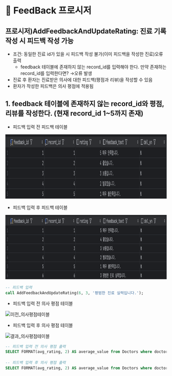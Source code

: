 # 📌 FeedBack 프로시저

## 프로시저)AddFeedbackAndUpdateRating: 진료 기록 작성 시 피드백 작성 가능
- 조건: 동일한 진료 id가 있을 시 피드백 작성 불가(이미 피드백을 작성한 진료)오류 출력
    - feedback 테이블에 존재하지 않는 record_id를 입력해야 한다. 만약 존재하는 record_id를 입력한다면? →오류 발생
- 진료 후 환자는 진료받은 의사에 대한 피드백(평점과 리뷰)을 작성할 수 있음
- 환자가 작성한 피드백은 의사 평점에 적용됨

## 1. feedback 테이블에 존재하지 않는 record_id와 평점, 리뷰를 작성한다. (현재 record_id 1~5까지 존재)
- 피드백 입력 전 피드백 테이블
<img src=".././img/testcase/AddFeedbackAndUpdateRating/7_before_feedback.png" alt="이전_피드백테이블" width="1000" height="200"/>

- 피드백 입력 후 피드백 테이블
<img src=".././img/testcase/AddFeedbackAndUpdateRating/7_after_feedback.png" alt="결과_피드백테이블" width="1000" height="200"/>

```sql
-- 피드백 입력
call AddFeedbackAndUpdateRating(6, 3, '평범한 진료 실력입니다.');
```

- 피드백 입력 전 의사 평점 테이블
<img src=".././img/testcase/AddFeedbackAndUpdateRating/before_avg2.png" alt="이전_의사평점테이블" width="1000" height="200"/>

- 피드백 입력 후 의사 평점 테이블
<img src=".././img/testcase/AddFeedbackAndUpdateRating/before_avg2.png" alt="결과_의사평점테이블" width="1000" height="200"/>

```sql
-- 피드백 입력 전 의사 평점 출력
SELECT FORMAT(avg_rating, 2) AS average_value from Doctors where doctor_id = 1;

-- 피드백 입력 후 의사 평점 출력
SELECT FORMAT(avg_rating, 2) AS average_value from Doctors where doctor_id = 2;